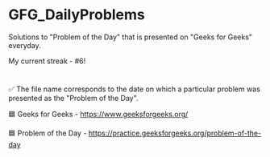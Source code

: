# GFG_DailyProblems
Solutions to "Problem of the Day" that is presented on "Geeks for Geeks" everyday.

My current streak - #6!
#
✅ The file name corresponds to the date on which a particular problem was presented as the "Problem of the Day".

🟦 Geeks for Geeks - https://www.geeksforgeeks.org/

🟦 Problem of the Day - https://practice.geeksforgeeks.org/problem-of-the-day
#
#